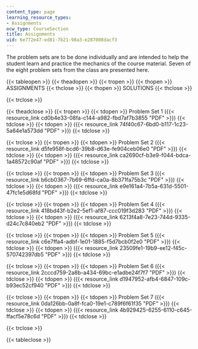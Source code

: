 ```yaml
---
content_type: page
learning_resource_types:
- Assignments
ocw_type: CourseSection
title: Assignments
uid: 6e772e47-ed81-7b21-98a3-e287008dacf3
---
```


The problem sets are to be done individually and are intended to help the student learn and practice the mechanics of the course material. Seven of the eight problem sets from the class are presented here.

{{< tableopen >}}
{{< theadopen >}}
{{< tropen >}}
{{< thopen >}}
ASSIGNMENTS
{{< thclose >}}
{{< thopen >}}
SOLUTIONS
{{< thclose >}}

{{< trclose >}}

{{< theadclose >}}
{{< tropen >}}
{{< tdopen >}}
Problem Set 1 ({{< resource_link cd0b4e33-08fa-c144-a982-fbd7af7b3855 "PDF" >}})
{{< tdclose >}}
{{< tdopen >}}
({{< resource_link 74f40c67-6bd0-b117-1c23-5a64e1a573dd "PDF" >}})
{{< tdclose >}}

{{< trclose >}}
{{< tropen >}}
{{< tdopen >}}
Problem Set 2 ({{< resource_link d5fe958f-bcd6-39b8-d63e-fe904ceb06e0 "PDF" >}})
{{< tdclose >}}
{{< tdopen >}}
({{< resource_link ca2690cf-b3e9-f044-bdca-1a48572c90af "PDF" >}})
{{< tdclose >}}

{{< trclose >}}
{{< tropen >}}
{{< tdopen >}}
Problem Set 3 ({{< resource_link b6cb0367-7b69-6ffd-ca0a-8b371fa75b3c "PDF" >}})
{{< tdclose >}}
{{< tdopen >}}
({{< resource_link e9e161a4-7b5a-631d-5501-47fc1e5d68fd "PDF" >}})
{{< tdclose >}}

{{< trclose >}}
{{< tropen >}}
{{< tdopen >}}
Problem Set 4 ({{< resource_link 418bd43f-b2e2-5ef1-af87-ccc019f3d283 "PDF" >}})
{{< tdclose >}}
{{< tdopen >}}
({{< resource_link 6213f4a8-7e23-744d-9335-d24c7c840eb2 "PDF" >}})
{{< tdclose >}}

{{< trclose >}}
{{< tropen >}}
{{< tdopen >}}
Problem Set 5 ({{< resource_link c6e7ffa4-adbf-1e01-1885-f5d7bcb0f2e0 "PDF" >}})
{{< tdclose >}}
{{< tdopen >}}
({{< resource_link 23509fe1-19b9-ee12-f45c-570742397db5 "PDF" >}})
{{< tdclose >}}

{{< trclose >}}
{{< tropen >}}
{{< tdopen >}}
Problem Set 6 ({{< resource_link 2cccd759-2a8b-a434-69bc-e1adbe24f7f7 "PDF" >}})
{{< tdclose >}}
{{< tdopen >}}
({{< resource_link d1947952-afb4-6847-109c-b93ec52cf940 "PDF" >}})
{{< tdclose >}}

{{< trclose >}}
{{< tropen >}}
{{< tdopen >}}
Problem Set 7 ({{< resource_link 0da126bb-0a8f-fca0-19e1-c789f6f61f35 "PDF" >}})
{{< tdclose >}}
{{< tdopen >}}
({{< resource_link 4b929425-6255-6110-c645-ffacf5e78c6d "PDF" >}})
{{< tdclose >}}

{{< trclose >}}

{{< tableclose >}}